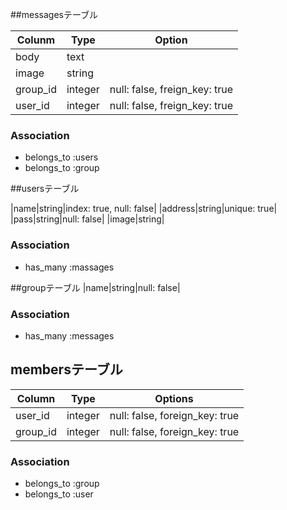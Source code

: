 ##messagesテーブル

|Colunm|Type|Option|
|------|----|------|
|body|text|
|image|string|
|group_id|integer|null: false, freign_key: true|
|user_id|integer|null: false, freign_key: true|

### Association
- belongs_to :users
- belongs_to :group

##usersテーブル

|name|string|index: true, null: false|
|address|string|unique: true|
|pass|string|null: false|
|image|string|

### Association
- has_many :massages

##groupテーブル
|name|string|null: false|

### Association
- has_many :messages

## membersテーブル

|Column|Type|Options|
|------|----|-------|
|user_id|integer|null: false, foreign_key: true|
|group_id|integer|null: false, foreign_key: true|

### Association
- belongs_to :group
- belongs_to :user
